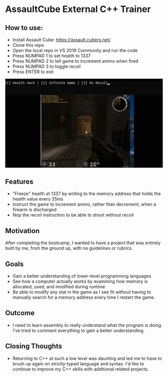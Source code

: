 # AssaultCube External C++ Trainer

## How to use:
* Install Assault Cube: https://assault.cubers.net/
* Clone this repo
* Open the local repo in VS 2019 Community and run the code
* Press NUMPAD 1 to set health to 1337
* Press NUMPAD 2 to tell game to increment ammo when fired
* Press NUMPAD 3 to toggle recoil
* Press ENTER to exit


![project demo](projectdemo.gif)

## Features
* "Freeze" health at 1337 by writing to the memory address that holds the health value every 25ms
* Instruct the game to increment ammo, rather than decrement, when a firearm is discharged
* Nop the recoil instruction to be able to shoot without recoil

## Motivation
After completing the bootcamp, I wanted to have a project that was entirely built by me, from the ground up, with no guidelines or rubrics. 

## Goals
* Gain a better understanding of lower-level programming languages
* See how a computer actually works by examining how memory is allocated, used, and modified during runtime
* Be able to modify any stat in the game as I see fit without having to manually search for a memory address every time I restart the game.

## Outcome
* I need to learn assembly to really understand what the program is doing. I've tried to comment everything to gain a better understanding.

## Closing Thoughts
* Returning to C++ at such a low level was daunting and led me to have to brush up again on strictly-typed language and syntax. I'd like to continue to improve my C++ skills with additional related projects.
